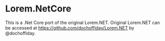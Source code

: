 # Lorem.NetCore
This is a .Net Core port of the original Lorem.NET. Original Lorem.NET can be accessed at https://github.com/dochoffiday/Lorem.NET  by @dochoffiday.


